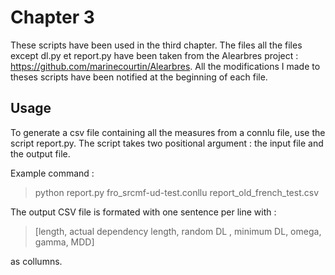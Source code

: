 # Chapter 3
These scripts have been used in the third chapter. The files all the files except dl.py et report.py have been taken from the Alearbres project : https://github.com/marinecourtin/Alearbres. All the modifications I made to theses scripts have been notified at the beginning of each file.

## Usage
To generate a csv file containing all the measures from a connlu file, use the script report.py. The script takes two positional argument : the input file and the output file.

Example command :

> python report.py fro_srcmf-ud-test.conllu report_old_french_test.csv

The output CSV file is formated with one sentence per line with  :

> [length, actual dependency length, random DL , minimum DL, omega, gamma, MDD]

as collumns.